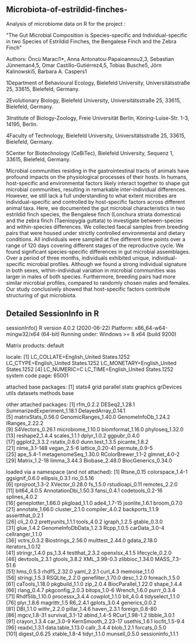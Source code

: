 ## Microbiota-of-estrildid-finches-

Analysis of microbiome data on R for the project :

"The Gut Microbial Composition is Species-specific and Individual-specific in two Species of Estrildid Finches, the Bengalese Finch and the Zebra Finch"

Authors:
Öncü Maraci1*, Anna Antonatou-Papaioannou2,3, Sebastian Jünneman4,5, Omar Castillo-Gutiérrez4,5, Tobias Busche5, Jörn Kalinowski5, Barbara A. Caspers1

1Department of Behavioural Ecology, Bielefeld University, Universitätsstraße 25, 33615, Bielefeld, Germany.

2Evolutionary Biology, Bielefeld University, Universitätsstraße 25, 33615, Bielefeld, Germany.

3Institute of Biology-Zoology, Freie Universität Berlin, Köning-Luise-Str. 1-3, 14195, Berlin.

4Faculty of Technology, Bielefeld University, Universitätsstraße 25, 33615, Bielefeld, Germany.

5Center for Biotechnology (CeBiTec), Bielefeld University, Sequenz 1, 33615, Bielefeld, Germany.


Microbial communities residing in the gastrointestinal tracts of animals have profound impacts on the physiological processes of their hosts. In humans, host-specific and environmental factors likely interact together to shape gut microbial communities, resulting in remarkable inter-individual differences. However, we still lack a full understanding to what extent microbes are individual-specific and controlled by host-specific factors across different animal taxa. Here, we documented the gut microbial characteristics in two estrildid finch species, the Bengalese finch (Lonchura striata domestica) and the zebra finch (Taeniopygia guttata) to investigate between-species and within-species differences. We collected faecal samples from breeding pairs that were housed under strictly controlled environmental and dietary conditions. All individuals were sampled at five different time points over a range of 120 days covering different stages of the reproductive cycle. We found significant species-specific differences in gut microbial assemblages. Over a period of three months, individuals exhibited unique, individual-specific microbial profiles. Although we found a strong individual signature in both sexes, within-individual variation in microbial communities was larger in males of both species. Furthermore, breeding pairs had more similar microbial profiles, compared to randomly chosen males and females. Our study conclusively showed that host-specific factors contribute structuring of gut microbiota.




## Detailed SessionInfo in R

sessionInfo()
R version 4.0.2 (2020-06-22)
Platform: x86_64-w64-mingw32/x64 (64-bit)
Running under: Windows >= 8 x64 (build 9200)

Matrix products: default

locale:
[1] LC_COLLATE=English_United States.1252  LC_CTYPE=English_United States.1252    LC_MONETARY=English_United States.1252
[4] LC_NUMERIC=C                           LC_TIME=English_United States.1252    
system code page: 65001

attached base packages:
 [1] stats4    grid      parallel  stats     graphics  grDevices utils     datasets  methods   base     

other attached packages:
 [1] rfm_0.2.2                   DESeq2_1.28.1               SummarizedExperiment_1.18.1 DelayedArray_0.14.1        
 [5] matrixStats_0.56.0          GenomicRanges_1.40.0        GenomeInfoDb_1.24.2         IRanges_2.22.2             
 [9] S4Vectors_0.26.1            microbiome_1.10.0           biomformat_1.16.0           phyloseq_1.32.0            
[13] reshape2_1.4.4              scales_1.1.1                dplyr_1.0.2                 ggpubr_0.4.0               
[17] ggplot2_3.3.2               rstatix_0.6.0               dunn.test_1.3.5             picante_1.8.2              
[21] nlme_3.1-148                vegan_2.5-6                 lattice_0.20-41             permute_0.9-5              
[25] ape_5.4-1                   metagenomeSeq_1.30.0        RColorBrewer_1.1-2          glmnet_4.0-2               
[29] Matrix_1.2-18               limma_3.44.3                Biobase_2.48.0              BiocGenerics_0.34.0        

loaded via a namespace (and not attached):
  [1] Rtsne_0.15             colorspace_1.4-1       ggsignif_0.6.0         ellipsis_0.3.1         rio_0.5.16            
  [6] rprojroot_1.3-2        XVector_0.28.0         fs_1.5.0               rstudioapi_0.11        remotes_2.2.0         
 [11] bit64_4.0.5            AnnotationDbi_1.50.3   fansi_0.4.1            codetools_0.2-16       splines_4.0.2         
 [16] geneplotter_1.66.0     pkgload_1.1.0          ade4_1.7-15            jsonlite_1.6.1         broom_0.7.0           
 [21] annotate_1.66.0        cluster_2.1.0          compiler_4.0.2         backports_1.1.9        assertthat_0.2.1      
 [26] cli_2.0.2              prettyunits_1.1.1      tools_4.0.2            igraph_1.2.5           gtable_0.3.0          
 [31] glue_1.4.2             GenomeInfoDbData_1.2.3 Rcpp_1.0.5             carData_3.0-4          cellranger_1.1.0      
 [36] vctrs_0.3.2            Biostrings_2.56.0      multtest_2.44.0        gdata_2.18.0           iterators_1.0.12      
 [41] stringr_1.4.0          ps_1.3.4               testthat_2.3.2         openxlsx_4.1.5         lifecycle_0.2.0       
 [46] devtools_2.3.1         gtools_3.8.2           XML_3.99-0.3           zlibbioc_1.34.0        MASS_7.3-51.6         
 [51] hms_0.5.3              rhdf5_2.32.0           yaml_2.2.1             curl_4.3               memoise_1.1.0         
 [56] stringi_1.5.3          RSQLite_2.2.0          genefilter_1.70.0      desc_1.2.0             foreach_1.5.0         
 [61] caTools_1.18.0         pkgbuild_1.1.0         zip_2.0.4              BiocParallel_1.22.0    shape_1.4.4           
 [66] rlang_0.4.7            pkgconfig_2.0.3        bitops_1.0-6           Wrench_1.6.0           purrr_0.3.4           
 [71] Rhdf5lib_1.10.0        processx_3.4.4         cowplot_1.1.0          bit_4.0.4              tidyselect_1.1.0      
 [76] plyr_1.8.6             magrittr_1.5           R6_2.4.1               gplots_3.0.4           generics_0.0.2        
 [81] DBI_1.1.0              withr_2.2.0            pillar_1.4.6           haven_2.3.1            foreign_0.8-80        
 [86] mgcv_1.8-31            survival_3.1-12        abind_1.4-5            RCurl_1.98-1.2         tibble_3.0.1          
 [91] crayon_1.3.4           car_3.0-9              KernSmooth_2.23-17     usethis_1.6.1          locfit_1.5-9.4        
 [96] readxl_1.3.1           data.table_1.13.0      callr_3.4.4            blob_1.2.1             forcats_0.5.0         
[101] digest_0.6.25          xtable_1.8-4           tidyr_1.1.0            munsell_0.5.0          sessioninfo_1.1.1   
